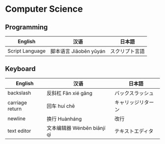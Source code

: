 # Computer Science
## Programming
| English         | 汉语                        | 日本語           |
|-----------------|-----------------------------|------------------|
| Script Language | 脚本语言 Jiǎoběn yǔyán      | スクリプト言語   |


## Keyboard
| English         | 汉语                        | 日本語           |
|-----------------|-----------------------------|------------------|
| backslash       | 反斜杠 Fǎn xié gāng    | バックスラッシュ |
| carriage return | 回车 huí chē           | キャリッジリターン |
| newline         | 换行 Huànháng          | 改行               |
| text editor     | 文本编辑器 Wénběn biānjí qì | テキストエディタ |
